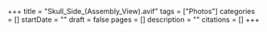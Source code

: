 +++
title = "Skull_Side_(Assembly_View).avif"
tags = ["Photos"]
categories = []
startDate = ""
draft = false
pages = []
description = ""
citations = []
+++
